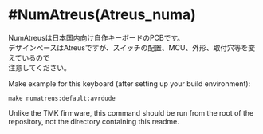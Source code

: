 #NumAtreus(Atreus_numa)
===  
  
NumAtreusは日本国内向け自作キーボードのPCBです。  
デザインベースはAtreusですが、スイッチの配置、MCU、外形、取付穴等を変えているので  
注意してください。  

Make example for this keyboard (after setting up your build environment):

    make numatreus:default:avrdude

Unlike the TMK firmware, this command should be run from the root of
the repository, not the directory containing this readme.
